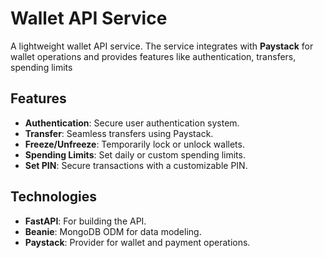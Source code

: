 # Wallet API Service

A lightweight wallet API service. The service integrates with **Paystack** for wallet operations and provides features like authentication, transfers, spending limits

## Features

- **Authentication**: Secure user authentication system.
- **Transfer**: Seamless transfers using Paystack.
- **Freeze/Unfreeze**: Temporarily lock or unlock wallets.
- **Spending Limits**: Set daily or custom spending limits.
- **Set PIN**: Secure transactions with a customizable PIN.

## Technologies

- **FastAPI**: For building the API.
- **Beanie**: MongoDB ODM for data modeling.
- **Paystack**: Provider for wallet and payment operations.